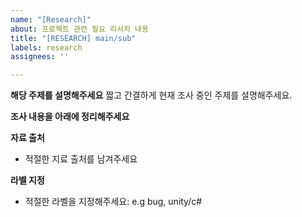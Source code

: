 ```yaml
---
name: "[Research]"
about: 프로젝트 관련 필요 리서치 내용
title: "[RESEARCH] main/sub"
labels: research
assignees: ''

---
```


**해당 주제를 설명해주세요**
짧고 간결하게 현재 조사 중인 주제를 설명해주세요.

**조사 내용을 아래에 정리해주세요** 
> 

**자료 출처** 
- 적절한 지료 출처를 남겨주세요

**라벨 지정** 
- 적절한 라벨을 지정해주세요: e.g bug, unity/c#
